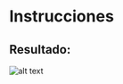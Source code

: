 # Instrucciones

## Resultado:

![alt text](https://github.com/alfajor144/ESP_8266/blob/master/ESP8266_WS_ASYNC_LDR/esp8266Graf.jpg?raw=true)
